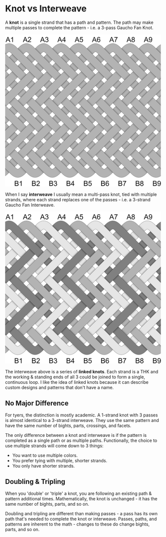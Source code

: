 # Knot vs Interweave 

A **knot** is a single strand that has a path and pattern. The path may make multiple passes to complete the pattern - i.e. a 3-pass Gaucho Fan Knot. 

![](../assets/images/knot-vs-interweave_knot.png)

When I say **interweave** I usually mean a multi-pass knot, tied with multiple strands, where each strand replaces one of the passes - i.e. a 3-strand Gaucho Fan Interweave. 

![](../assets/images/knot-vs-interweave_interweave.png)

The interweave above is a series of **linked knots**. Each strand is a THK and the working & standing ends of all 3 could be joined to form a single, continuous loop. I like the idea of linked knots because it can describe custom designs and patterns that don't have a name. 

## No Major Difference

For tyers, the distinction is mostly academic. A 1-strand knot with 3 passes is almost identical to a 3-strand interweave. They use the same pattern and have the same number of bights, parts, crossings, and facets. 

The only difference between a knot and interweave is if the pattern is completed as a single path or as multiple paths. Functionally, the choice to use multiple strands will come down to 3 things:

* You want to use multiple colors.
* You prefer tying with multiple, shorter strands.
* You only have shorter strands. 

## Doubling & Tripling

When you 'double' or 'triple' a knot, you are following an existing path & pattern additional times. Mathematically, the knot is unchanged - it has the same number of bights, parts, and so on. 

Doubling and tripling are different than making passes - a pass has its own path that's needed to complete the knot or interweave. Passes, paths, and patterns are inherent to the math - changes to these do change bights, parts, and so on. 

